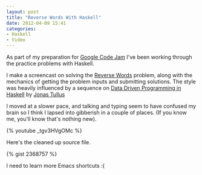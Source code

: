 ```yaml
---
layout: post
title: "Reverse Words With Haskell"
date: 2012-04-09 15:41
categories:
- Haskell
- Video
---
```


As part of my preparation for [Google Code Jam](http://code.google.com/codejam)
I've been working through the practice problems with Haskell.

I make a screencast on solving the
[Reverse Words](http://code.google.com/codejam/contest/351101/dashboard#s=p1)
problem, along with the mechanics of getting the problem inputs and submitting solutions. The style was heavily influenced by a sequence on
[Data Driven Programming in Haskell](http://youtu.be/045422s6xik?hd=1) by
[Jonas Tullus](http://entirelysubjective.com/programming/data-driven-programming-haskell-1/)

<!-- more -->

I moved at a slower pace, and talking and typing seem to have confused my brain
so I think I lapsed into gibberish in a couple of places. (If you know me,
you'll know that's nothing new).

{% youtube _tgv3HVgOMc  %}

Here's the cleaned up source file.

{% gist 2368757 %}

I need to learn more Emacs shortcuts :(
